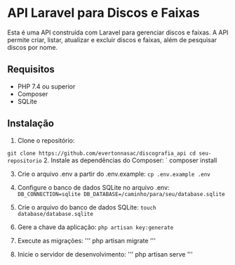 # API Laravel para Discos e Faixas

Esta é uma API construída com Laravel para gerenciar discos e faixas. A API permite criar, listar, atualizar e excluir discos e faixas, além de pesquisar discos por nome.

## Requisitos

- PHP 7.4 ou superior
- Composer
- SQLite

## Instalação

1. Clone o repositório:

`
   git clone https://github.com/evertonnasac/discografia_api
   cd seu-repositorio
`
2. Instale as dependências do Composer:
`
    composer install

3. Crie o arquivo .env a partir do .env.example:
`
    cp .env.example .env
`

4. Configure o banco de dados SQLite no arquivo .env:
`
    DB_CONNECTION=sqlite
    DB_DATABASE=/caminho/para/seu/database.sqlite
`

5. Crie o arquivo do banco de dados SQLite:
`
    touch database/database.sqlite
`
6. Gere a chave da aplicação:
`
    php artisan key:generate
`


7. Execute as migrações:
'''
    php artisan migrate
'''

8. Inicie o servidor de desenvolvimento:
'''
    php artisan serve
'''

